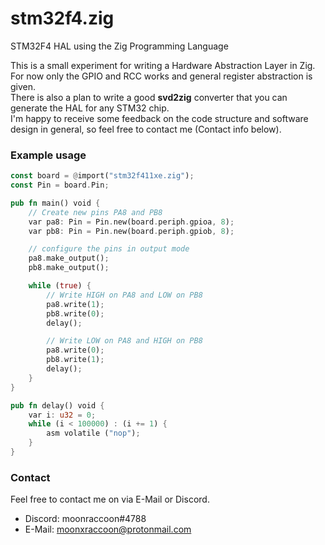 # stm32f4.zig
STM32F4 HAL using the Zig Programming Language

This is a small experiment for writing a Hardware Abstraction Layer in Zig.  
For now only the GPIO and RCC works and general register abstraction is given.  
There is also a plan to write a good **svd2zig** converter that you can generate the 
HAL for any STM32 chip.  
I'm happy to receive some feedback on the code structure and software design in general, so feel 
free to contact me (Contact info below).

### Example usage
```rust
const board = @import("stm32f411xe.zig");
const Pin = board.Pin;

pub fn main() void {
    // Create new pins PA8 and PB8
    var pa8: Pin = Pin.new(board.periph.gpioa, 8);
    var pb8: Pin = Pin.new(board.periph.gpiob, 8);

    // configure the pins in output mode
    pa8.make_output();
    pb8.make_output();

    while (true) {
        // Write HIGH on PA8 and LOW on PB8
        pa8.write(1);
        pb8.write(0);
        delay();

        // Write LOW on PA8 and HIGH on PB8
        pa8.write(0);
        pb8.write(1);
        delay();
    }
}

pub fn delay() void {
    var i: u32 = 0;
    while (i < 100000) : (i += 1) {
        asm volatile ("nop");
    }
}
```

### Contact
Feel free to contact me on via E-Mail or Discord.  
- Discord: moonraccoon#4788  
- E-Mail: [moonxraccoon@protonmail.com](mailto:moonxraccoon@protonmail.com)
